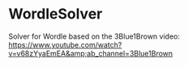 # WordleSolver
Solver for Wordle based on the 3Blue1Brown video: https://www.youtube.com/watch?v=v68zYyaEmEA&amp;ab_channel=3Blue1Brown
